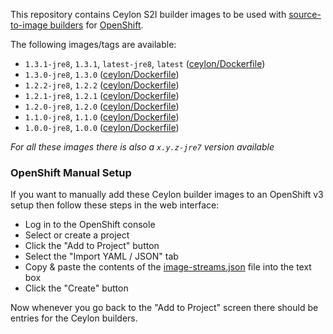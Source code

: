 This repository contains Ceylon S2I builder images to be used with [source-to-image builders](https://github.com/openshift/source-to-image) for [OpenShift](https://github.com/openshift/origin/).

The following images/tags are available:

 - `1.3.1-jre8`, `1.3.1`, `latest-jre8`, `latest` ([ceylon/Dockerfile](https://github.com/ceylon-docker/s2i-ceylon/blob/master/1.3.1/1.3.1-jre8/Dockerfile))
 - `1.3.0-jre8`, `1.3.0` ([ceylon/Dockerfile](https://github.com/ceylon-docker/s2i-ceylon/blob/master/1.3.0/1.3.0-jre8/Dockerfile))
 - `1.2.2-jre8`, `1.2.2` ([ceylon/Dockerfile](https://github.com/ceylon-docker/s2i-ceylon/blob/master/1.2.2/1.2.2-jre8/Dockerfile))
 - `1.2.1-jre8`, `1.2.1` ([ceylon/Dockerfile](https://github.com/ceylon-docker/s2i-ceylon/blob/master/1.2.1/1.2.1-jre8/Dockerfile))
 - `1.2.0-jre8`, `1.2.0` ([ceylon/Dockerfile](https://github.com/ceylon-docker/s2i-ceylon/blob/master/1.2.0/1.2.0-jre8/Dockerfile))
 - `1.1.0-jre8`, `1.1.0` ([ceylon/Dockerfile](https://github.com/ceylon-docker/s2i-ceylon/blob/master/1.1.0/1.1.0-jre8/Dockerfile))
 - `1.0.0-jre8`, `1.0.0` ([ceylon/Dockerfile](https://github.com/ceylon-docker/s2i-ceylon/blob/master/1.0.0/1.0.0-jre8/Dockerfile))

*For all these images there is also a `x.y.z-jre7` version available*

### OpenShift Manual Setup

If you want to manually add these Ceylon builder images to an OpenShift v3 setup then follow these steps in the web interface:

 - Log in to the OpenShift console
 - Select or create a project
 - Click the "Add to Project" button
 - Select the "Import YAML / JSON" tab
 - Copy & paste the contents of the [image-streams.json](https://github.com/ceylon-docker/s2i-ceylon/blob/master/image-streams.json) file into the text box
 - Click the "Create" button

Now whenever you go back to the "Add to Project" screen there should be entries for the Ceylon builders.


